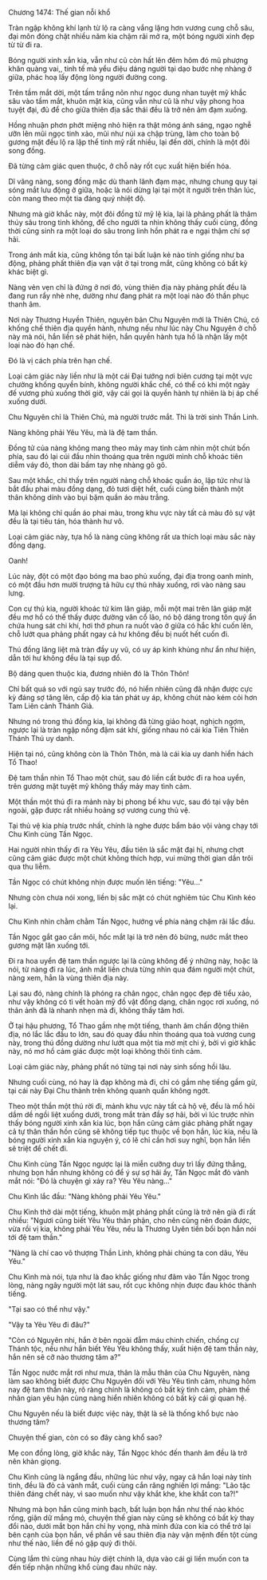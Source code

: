 




Chương 1474: Thế gian nỗi khổ


Tràn ngập không khí lạnh từ lộ ra càng vắng lặng hơn vương cung chỗ sâu, đại môn đóng chặt nhiều năm kia chậm rãi mở ra, một bóng người xinh đẹp từ từ đi ra.

Bóng người xinh xắn kia, vẫn như cũ còn hất lên đêm hôm đó mũ phượng khăn quàng vai,, tinh tế mà yểu điệu dáng người tại dạo bước nhẹ nhàng ở giữa, phác hoạ lấy động lòng người đường cong.

Trên tầm mắt dời, một tấm trắng nõn như ngọc dung nhan tuyệt mỹ khắc sâu vào tầm mắt, khuôn mặt kia, cũng vẫn như cũ là như vậy phong hoa tuyệt đại, đủ để cho giữa thiên địa sắc thái đều là trở nên ảm đạm xuống.

Hồng nhuận phơn phớt miệng nhỏ hiện ra thật mỏng ánh sáng, ngạo nghễ ưỡn lên mũi ngọc tinh xảo, mũi như núi xa chập trùng, làm cho toàn bộ gương mặt đều lộ ra lập thể tinh mỹ rất nhiều, lại đến dời, chính là một đôi song đồng.

Đã từng cảm giác quen thuộc, ở chỗ này rốt cục xuất hiện biến hóa.

Dĩ vãng nàng, song đồng mặc dù thanh lãnh đạm mạc, nhưng chung quy tại sóng mắt lưu động ở giữa, hoặc là nói dừng lại tại một ít người trên thân lúc, còn mang theo một tia đáng quý nhiệt độ.

Nhưng mà giờ khắc này, một đôi đồng tử mỹ lệ kia, lại là phảng phất là thâm thúy sâu trong tinh không, để cho người ta nhìn không thấy cuối cùng, đồng thời cũng sinh ra một loại do sâu trong linh hồn phát ra e ngại thậm chí sợ hãi.

Trong ánh mắt kia, cũng không tồn tại bất luận kẻ nào tính giống như ba động, phảng phất thiên địa vạn vật ở tại trong mắt, cũng không có bất kỳ khác biệt gì.

Nàng vẻn vẹn chỉ là đứng ở nơi đó, vùng thiên địa này phảng phất đều là đang run rẩy nhè nhẹ, dường như đang phát ra một loại nào đó thần phục thanh âm.

Nơi này Thương Huyền Thiên, nguyên bản Chu Nguyên mới là Thiên Chủ, có khống chế thiên địa quyền hành, nhưng nếu như lúc này Chu Nguyên ở chỗ này mà nói, hắn liền sẽ phát hiện, hắn quyền hành tựa hồ là nhận lấy một loại nào đó hạn chế.

Đó là vị cách phía trên hạn chế.

Loại cảm giác này liền như là một cái Đại tướng nơi biên cương tại một vực chưởng khống quyền bính, không người khắc chế, có thể có khi một ngày đế vương phủ xuống thời giờ, vậy cái gọi là quyền hành tự nhiên là bị áp chế xuống dưới.

Chu Nguyên chỉ là Thiên Chủ, mà người trước mắt. Thì là trời sinh Thần Linh.

Nàng không phải Yêu Yêu, mà là đệ tam thần.

Đồng tử của nàng không mang theo mảy may tình cảm nhìn một chút bốn phía, sau đó lại cúi đầu nhìn thoáng qua trên người mình chỗ khoác tiên diễm váy đỏ, thon dài bấm tay nhẹ nhàng gõ gõ.

Sau một khắc, chỉ thấy trên người nàng chỗ khoác quần áo, lập tức như là bắt đầu phai màu đồng dạng, đỏ tươi diệt hết, cuối cùng biến thành một thân không dính vào bụi bặm quần áo màu trắng.

Mà lại không chỉ quần áo phai màu, trong khu vực này tất cả màu đỏ sự vật đều là tại tiêu tán, hóa thành hư vô.

Loại cảm giác này, tựa hồ là nàng cũng không rất ưa thích loại màu sắc này đồng dạng.

Oanh!

Lúc này, đột có một đạo bóng ma bao phủ xuống, đại địa trong oanh minh, có một đầu hơn mười trượng tả hữu cự thú nhảy xuống, rơi vào nàng sau lưng.

Con cự thú kia, người khoác tử kim lân giáp, mỗi một mai trên lân giáp mặt đều mơ hồ có thể thấy được đường vân cổ lão, nó bộ dáng trong tôn quý ẩn chứa hung sát chi khí, hơi thở phun ra nuốt vào ở giữa có hắc khí cuốn lên, chỗ lướt qua phảng phất ngay cả hư không đều bị nuốt hết cuốn đi.

Thú đồng lăng liệt mà tràn đầy uy vũ, có uy áp kinh khủng như ẩn như hiện, dẫn tới hư không đều là tại sụp đổ.

Bộ dáng quen thuộc kia, đương nhiên đó là Thôn Thôn!

Chỉ bất quá so với ngủ say trước đó, nó hiển nhiên cũng đã nhận được cực kỳ đáng sợ tăng lên, cấp độ kia tán phát uy áp, không chút nào kém cỏi hơn Tam Liên cảnh Thánh Giả.

Nhưng nó trong thú đồng kia, lại không đã từng giảo hoạt, nghịch ngợm, ngược lại là tràn ngập nồng đậm sát khí, giống nhau nó cái kia Tiên Thiên Thánh Thú uy danh.

Hiện tại nó, cũng không còn là Thôn Thôn, mà là cái kia uy danh hiển hách Tổ Thao!

Đệ tam thần nhìn Tổ Thao một chút, sau đó liền cất bước đi ra hoa uyển, trên gương mặt tuyệt mỹ không thấy mảy may tình cảm.

Một thần một thú đi ra mảnh này bị phong bế khu vực, sau đó tại vậy bên ngoài, gặp được rất nhiều hoảng sợ vương cung thủ vệ.

Tại thủ vệ kia phía trước nhất, chính là nghe được bẩm báo vội vàng chạy tới Chu Kình cùng Tần Ngọc.

Hai người nhìn thấy đi ra Yêu Yêu, đầu tiên là sắc mặt đại hỉ, nhưng chợt cũng cảm giác được một chút không thích hợp, vui mừng thời gian dần trôi qua thu liễm.

Tần Ngọc có chút không nhịn được muốn lên tiếng: "Yêu..."

Nhưng còn chưa nói xong, liền bị sắc mặt có chút nghiêm túc Chu Kình kéo lại.

Chu Kình nhìn chằm chằm Tần Ngọc, hướng về phía nàng chậm rãi lắc đầu.

Tần Ngọc gắt gao cắn môi, hốc mắt lại là trở nên đỏ bừng, nước mắt theo gương mặt lăn xuống tới.

Đi ra hoa uyển đệ tam thần ngược lại là cũng không để ý những này, hoặc là nói, từ nàng đi ra lúc, ánh mắt liền chưa từng nhìn qua đám người một chút, nàng xem, hẳn là vùng thiên địa này.

Lại sau đó, nàng chính là phóng ra chân ngọc, chân ngọc đẹp đẽ tiểu xảo, như vậy không có tì vết hoàn mỹ đồ vật đồng dạng, chân ngọc rơi xuống, nó thân ảnh đã là nhanh nhẹn mà đi, không thấy tăm hơi.

Ở tại hậu phương, Tổ Thao gầm nhẹ một tiếng, thanh âm chấn động thiên địa, nó lắc lắc đầu to lớn, sau đó quay đầu nhìn thoáng qua toà vương cung này, trong thú đồng dường như lướt qua một tia mờ mịt chi ý, bởi vì giờ khắc này, nó mơ hồ cảm giác được một loại không thôi tình cảm.

Loại cảm giác này, phảng phất nó từng tại nơi này sinh sống hồi lâu.

Nhưng cuối cùng, nó hay là đạp không mà đi, chỉ có gầm nhẹ tiếng gầm gừ, tại cái này Đại Chu thành trên không quanh quẩn không ngớt.

Theo một thần một thú rời đi, mảnh khu vực này tất cả hộ vệ, đều là mồ hôi dầm dề ngồi liệt xuống dưới, trong mắt tràn đầy sợ hãi, bởi vì lúc trước nhìn thấy bóng người xinh xắn kia lúc, bọn hắn cũng cảm giác phảng phất ngay cả tự thân thần hồn cũng sẽ không tiếp tục thuộc về bọn hắn, lúc kia, nếu là bóng người xinh xắn kia nguyện ý, có lẽ chỉ cần hơi suy nghĩ, bọn hắn liền sẽ triệt để chết đi.

Chu Kình cùng Tần Ngọc ngược lại là miễn cưỡng duy trì lấy đứng thẳng, nhưng bọn hắn nhưng không có để ý sự sợ hãi ấy, Tần Ngọc mắt đỏ vành mắt nói: "Đó là chuyện gì xảy ra? Yêu Yêu nàng..."

Chu Kình lắc đầu: "Nàng không phải Yêu Yêu."

Chu Kình thở dài một tiếng, khuôn mặt phảng phất cũng là trở nên già đi rất nhiều: "Ngươi cũng biết Yêu Yêu thân phận, cho nên cũng nên đoán được, vừa rồi vị kia, không phải Yêu Yêu, nếu là Thương Uyên tiền bối bọn hắn nói tới đệ tam thần."

"Nàng là chí cao vô thượng Thần Linh, không phải chúng ta con dâu, Yêu Yêu."

Chu Kình mà nói, tựa như là đao khắc giống như đâm vào Tần Ngọc trong lòng, nàng ngây người một lát sau, rốt cục không nhịn được đau khóc thành tiếng.

"Tại sao có thể như vậy."

"Vậy ta Yêu Yêu đi đâu?"

"Còn có Nguyên nhi, hắn ở bên ngoài đẫm máu chinh chiến, chống cự Thánh tộc, nếu như hắn biết Yêu Yêu không thấy, xuất hiện đệ tam thần này, hắn nên sẽ cỡ nào thương tâm a?"

Tần Ngọc nước mắt rơi như mưa, thân là mẫu thân của Chu Nguyên, nàng làm sao không biết được Chu Nguyên đối với Yêu Yêu tình cảm, nhưng hôm nay đệ tam thần này, rõ ràng chính là không có bất kỳ tình cảm, phàm thế nhân gian yêu hận cùng nàng hiển nhiên không có bất kỳ cái gì quan hệ.

Chu Nguyên nếu là biết được việc này, thật là sẽ là thống khổ bực nào thương tâm?

Chuyện thế gian, còn có so đây càng khổ sao?

Mẹ con đồng lòng, giờ khắc này, Tần Ngọc khóc đến thanh âm đều là trở nên khàn giọng.

Chu Kình cũng là ngẩng đầu, những lúc như vậy, ngay cả hắn loại này tính tình, đều là đỏ cả vành mắt, cuối cùng cắn răng nghiến lợi mắng: "Lão tặc thiên đáng chết này, vì sao muốn như vậy khắt khe, khe khắt con ta?!"

Nhưng mà bọn hắn cũng minh bạch, bất luận bọn hắn như thế nào khóc rống, giận dữ mắng mỏ, chuyện thế gian này cũng sẽ không có bất kỳ thay đổi nào, dưới mắt bọn hắn chỉ hy vọng, nhà mình đứa con kia có thể trở lại bên cạnh của bọn hắn, về phần về sau thiên địa này vận mệnh đến tột cùng như thế nào, liền để nó gặp quỷ đi thôi.

Cùng lắm thì cùng nhau hủy diệt chính là, dựa vào cái gì liền muốn con ta đến tiếp nhận những khổ cùng đau nhức này.





